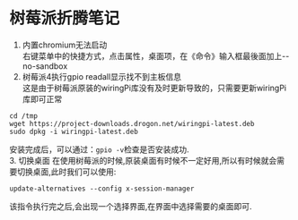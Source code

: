 # 树莓派折腾笔记
1. 内置chromium无法启动  
右键菜单中的快捷方式，点击属性，桌面项，在《命令》输入框最後面加上--no-sandbox  
2. 树莓派4执行gpio readall显示找不到主板信息  
这是由于树莓派原装的wiringPi库没有及时更新导致的，只需要更新wiringPi库即可正常  
```
cd /tmp
wget https://project-downloads.drogon.net/wiringpi-latest.deb
sudo dpkg -i wiringpi-latest.deb
```
安装完成后，可以通过：`gpio -v`检查是否安装成功.  
3. 切换桌面
在使用树莓派的时候,原装桌面有时候不一定好用,所以有时候就会需要切换桌面,此时我们可以使用:  
```
update-alternatives --config x-session-manager
```
该指令执行完之后,会出现一个选择界面,在界面中选择需要的桌面即可.  
